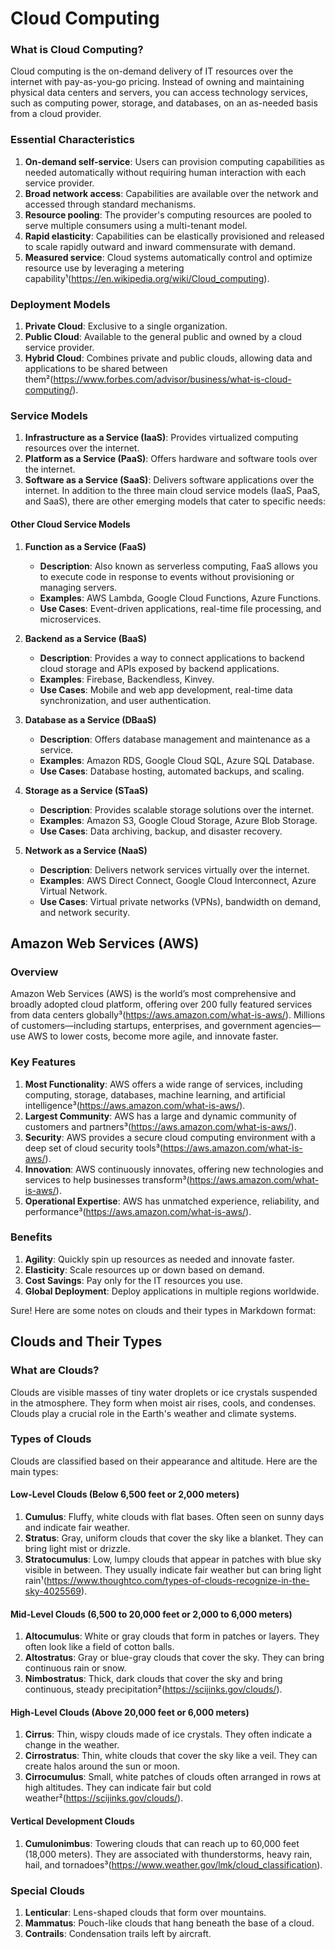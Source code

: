 
# Cloud Computing

### What is Cloud Computing?

Cloud computing is the on-demand delivery of IT resources over the internet with pay-as-you-go pricing. Instead of owning and maintaining physical data centers and servers, you can access technology services, such as computing power, storage, and databases, on an as-needed basis from a cloud provider.

### Essential Characteristics

1. **On-demand self-service**: Users can provision computing capabilities as needed automatically without requiring human interaction with each service provider.
2. **Broad network access**: Capabilities are available over the network and accessed through standard mechanisms.
3. **Resource pooling**: The provider's computing resources are pooled to serve multiple consumers using a multi-tenant model.
4. **Rapid elasticity**: Capabilities can be elastically provisioned and released to scale rapidly outward and inward commensurate with demand.
5. **Measured service**: Cloud systems automatically control and optimize resource use by leveraging a metering capability¹(https://en.wikipedia.org/wiki/Cloud_computing).

### Deployment Models

1. **Private Cloud**: Exclusive to a single organization.
2. **Public Cloud**: Available to the general public and owned by a cloud service provider.
3. **Hybrid Cloud**: Combines private and public clouds, allowing data and applications to be shared between them²(https://www.forbes.com/advisor/business/what-is-cloud-computing/).

### Service Models

1. **Infrastructure as a Service (IaaS)**: Provides virtualized computing resources over the internet.
2. **Platform as a Service (PaaS)**: Offers hardware and software tools over the internet.
3. **Software as a Service (SaaS)**: Delivers software applications over the internet.
   In addition to the three main cloud service models (IaaS, PaaS, and SaaS), there are other emerging models that cater to specific needs:

#### Other Cloud Service Models

1. **Function as a Service (FaaS)**

    - **Description**: Also known as serverless computing, FaaS allows you to execute code in response to events without provisioning or managing servers.
    - **Examples**: AWS Lambda, Google Cloud Functions, Azure Functions.
    - **Use Cases**: Event-driven applications, real-time file processing, and microservices.

2. **Backend as a Service (BaaS)**

    - **Description**: Provides a way to connect applications to backend cloud storage and APIs exposed by backend applications.
    - **Examples**: Firebase, Backendless, Kinvey.
    - **Use Cases**: Mobile and web app development, real-time data synchronization, and user authentication.

3. **Database as a Service (DBaaS)**

    - **Description**: Offers database management and maintenance as a service.
    - **Examples**: Amazon RDS, Google Cloud SQL, Azure SQL Database.
    - **Use Cases**: Database hosting, automated backups, and scaling.

4. **Storage as a Service (STaaS)**

    - **Description**: Provides scalable storage solutions over the internet.
    - **Examples**: Amazon S3, Google Cloud Storage, Azure Blob Storage.
    - **Use Cases**: Data archiving, backup, and disaster recovery.

5. **Network as a Service (NaaS)**
    - **Description**: Delivers network services virtually over the internet.
    - **Examples**: AWS Direct Connect, Google Cloud Interconnect, Azure Virtual Network.
    - **Use Cases**: Virtual private networks (VPNs), bandwidth on demand, and network security.

## Amazon Web Services (AWS)

### Overview

Amazon Web Services (AWS) is the world’s most comprehensive and broadly adopted cloud platform, offering over 200 fully featured services from data centers globally³(https://aws.amazon.com/what-is-aws/). Millions of customers—including startups, enterprises, and government agencies—use AWS to lower costs, become more agile, and innovate faster.

### Key Features

1. **Most Functionality**: AWS offers a wide range of services, including computing, storage, databases, machine learning, and artificial intelligence³(https://aws.amazon.com/what-is-aws/).
2. **Largest Community**: AWS has a large and dynamic community of customers and partners³(https://aws.amazon.com/what-is-aws/).
3. **Security**: AWS provides a secure cloud computing environment with a deep set of cloud security tools³(https://aws.amazon.com/what-is-aws/).
4. **Innovation**: AWS continuously innovates, offering new technologies and services to help businesses transform³(https://aws.amazon.com/what-is-aws/).
5. **Operational Expertise**: AWS has unmatched experience, reliability, and performance³(https://aws.amazon.com/what-is-aws/).

### Benefits

1. **Agility**: Quickly spin up resources as needed and innovate faster.
2. **Elasticity**: Scale resources up or down based on demand.
3. **Cost Savings**: Pay only for the IT resources you use.
4. **Global Deployment**: Deploy applications in multiple regions worldwide.

Sure! Here are some notes on clouds and their types in Markdown format:

## Clouds and Their Types

### What are Clouds?

Clouds are visible masses of tiny water droplets or ice crystals suspended in the atmosphere. They form when moist air rises, cools, and condenses. Clouds play a crucial role in the Earth's weather and climate systems.

### Types of Clouds

Clouds are classified based on their appearance and altitude. Here are the main types:

#### Low-Level Clouds (Below 6,500 feet or 2,000 meters)

1. **Cumulus**: Fluffy, white clouds with flat bases. Often seen on sunny days and indicate fair weather.
2. **Stratus**: Gray, uniform clouds that cover the sky like a blanket. They can bring light mist or drizzle.
3. **Stratocumulus**: Low, lumpy clouds that appear in patches with blue sky visible in between. They usually indicate fair weather but can bring light rain¹(https://www.thoughtco.com/types-of-clouds-recognize-in-the-sky-4025569).

#### Mid-Level Clouds (6,500 to 20,000 feet or 2,000 to 6,000 meters)

1. **Altocumulus**: White or gray clouds that form in patches or layers. They often look like a field of cotton balls.
2. **Altostratus**: Gray or blue-gray clouds that cover the sky. They can bring continuous rain or snow.
3. **Nimbostratus**: Thick, dark clouds that cover the sky and bring continuous, steady precipitation²(https://scijinks.gov/clouds/).

#### High-Level Clouds (Above 20,000 feet or 6,000 meters)

1. **Cirrus**: Thin, wispy clouds made of ice crystals. They often indicate a change in the weather.
2. **Cirrostratus**: Thin, white clouds that cover the sky like a veil. They can create halos around the sun or moon.
3. **Cirrocumulus**: Small, white patches of clouds often arranged in rows at high altitudes. They can indicate fair but cold weather²(https://scijinks.gov/clouds/).

#### Vertical Development Clouds

1. **Cumulonimbus**: Towering clouds that can reach up to 60,000 feet (18,000 meters). They are associated with thunderstorms, heavy rain, hail, and tornadoes³(https://www.weather.gov/lmk/cloud_classification).

### Special Clouds

1. **Lenticular**: Lens-shaped clouds that form over mountains.
2. **Mammatus**: Pouch-like clouds that hang beneath the base of a cloud.
3. **Contrails**: Condensation trails left by aircraft.
